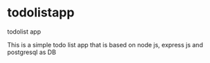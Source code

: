 # todolistapp
todolist app

This is a simple todo list app that is based on node js, express js and postgresql as DB 